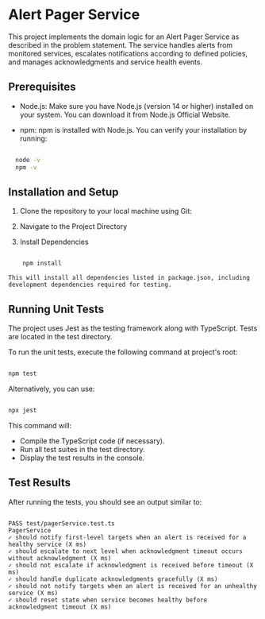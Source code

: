 # Alert Pager Service

This project implements the domain logic for an Alert Pager Service as described in the problem statement. The service handles alerts from monitored services, escalates notifications according to defined policies, and manages acknowledgments and service health events.

## Prerequisites

- Node.js: Make sure you have Node.js (version 14 or higher) installed on your system. You can download it from Node.js Official Website.

- npm: npm is installed with Node.js. You can verify your installation by running:

```bash

  node -v
  npm -v
```

## Installation and Setup

1. Clone the repository to your local machine using Git:

2. Navigate to the Project Directory

3. Install Dependencies

```bash

    npm install

```

    This will install all dependencies listed in package.json, including development dependencies required for testing.

## Running Unit Tests

The project uses Jest as the testing framework along with TypeScript. Tests are located in the test directory.

To run the unit tests, execute the following command at project's root:

```bash

npm test

```

Alternatively, you can use:

```bash

npx jest

```

This command will:

- Compile the TypeScript code (if necessary).
- Run all test suites in the test directory.
- Display the test results in the console.

## Test Results

After running the tests, you should see an output similar to:

```plaintext

PASS test/pagerService.test.ts
PagerService
✓ should notify first-level targets when an alert is received for a healthy service (X ms)
✓ should escalate to next level when acknowledgment timeout occurs without acknowledgment (X ms)
✓ should not escalate if acknowledgment is received before timeout (X ms)
✓ should handle duplicate acknowledgments gracefully (X ms)
✓ should not notify targets when an alert is received for an unhealthy service (X ms)
✓ should reset state when service becomes healthy before acknowledgment timeout (X ms)
```
